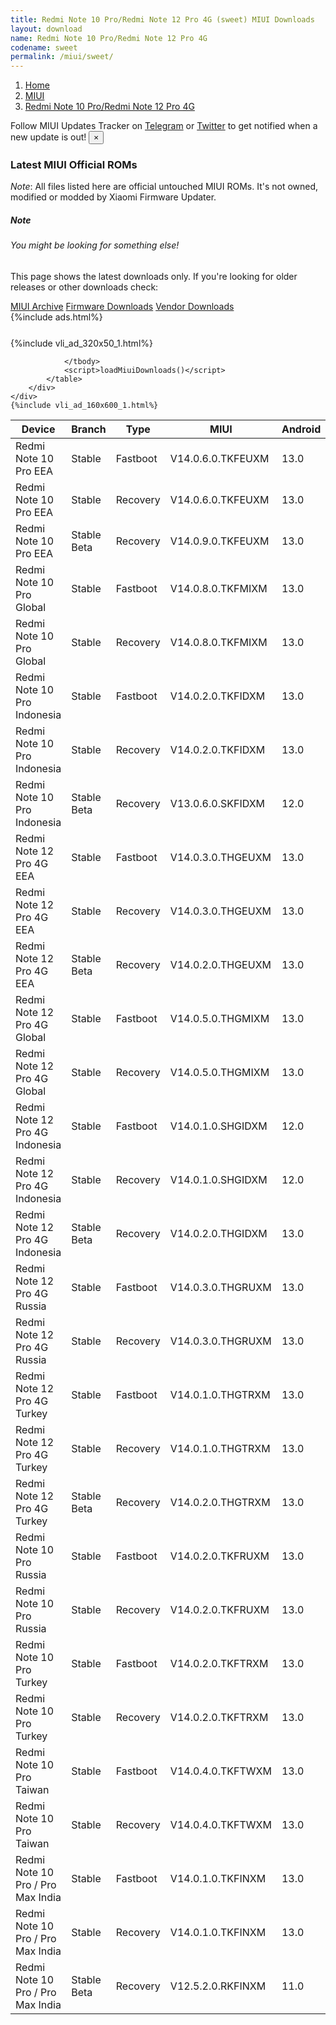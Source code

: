 ```yaml
---
title: Redmi Note 10 Pro/Redmi Note 12 Pro 4G (sweet) MIUI Downloads
layout: download
name: Redmi Note 10 Pro/Redmi Note 12 Pro 4G
codename: sweet
permalink: /miui/sweet/
---
```

<nav aria-label="breadcrumb">
    <ol class="breadcrumb">
        <li class="breadcrumb-item"><a href="/">Home</a></li>
        <li class="breadcrumb-item"><a href="/miui/">MIUI</a></li>
        <li class="breadcrumb-item active" aria-current="page"><a href="/miui/sweet/">Redmi Note 10 Pro/Redmi Note 12 Pro 4G</a></li>
    </ol>
</nav>
<div class="alert alert-primary alert-dismissible fade show" role="alert">
    Follow MIUI Updates Tracker on <a href="https://t.me/MIUIUpdatesTracker" class="alert-link">Telegram</a>
     or <a href="https://twitter.com/MiFwUpdater" class="alert-link">Twitter</a> to get notified when a new update is out!
    <button type="button" class="close" data-dismiss="alert" aria-label="Close">
        <span aria-hidden="true">&times;</span>
    </button>
</div>

### Latest MIUI Official ROMs
*Note*: All files listed here are official untouched MIUI ROMs. It's not owned, modified or modded by Xiaomi Firmware Updater.
<div class="card">
  <div class="card-body">
    <h5 class="card-title">Note</h5>
    <h6 class="card-subtitle mb-2 text-muted">You might be looking for something else!</h6>
    <p class="card-text">This page shows the latest downloads only.
     If you're looking for older releases or other downloads check:</p>
    <a href="/archive/miui/sweet/" class="card-link">MIUI Archive</a>
    <a href="/firmware/sweet/" class="card-link">Firmware Downloads</a>
    <a href="/vendor/sweet/" class="card-link">Vendor Downloads</a>
  </div>
</div>
{%include ads.html%}
<div class="row justify-content-center">
    <div class="col-10">
        <div class="table-responsive-md" style="margin-top: 25px;">
            {%include vli_ad_320x50_1.html%}
            <table id="miui" class="display dt-responsive nowrap compact table table-striped table-hover table-sm">
                <thead class="thead-dark">
                    <tr>
                        <th data-ref="device">Device</th>
                        <th data-ref="branch">Branch</th>
                        <th data-ref="type">Type</th>
                        <th data-ref="miui">MIUI</th>
                        <th data-ref="android">Android</th>
                        <th data-ref="size">Size</th>
                        <th data-ref="size">Date</th>
                        <th data-ref="link">Link</th>
                    </tr>
                </thead>
                <tbody>
                <tr><td>Redmi Note 10 Pro EEA</td><td>Stable</td><td>Fastboot</td><td>V14.0.6.0.TKFEUXM</td><td>13.0</td><td>6.4 GB</td><td>2023-08-22</td><td><a href="/miui/sweet/stable/V14.0.6.0.TKFEUXM/">Download</a></td></tr>
<tr><td>Redmi Note 10 Pro EEA</td><td>Stable</td><td>Recovery</td><td>V14.0.6.0.TKFEUXM</td><td>13.0</td><td>4.0 GB</td><td>2023-10-14</td><td><a href="/miui/sweet/stable/V14.0.6.0.TKFEUXM/">Download</a></td></tr>
<tr><td>Redmi Note 10 Pro EEA</td><td>Stable Beta</td><td>Recovery</td><td>V14.0.9.0.TKFEUXM</td><td>13.0</td><td>4.0 GB</td><td>2023-12-11</td><td><a href="/miui/sweet/stable beta/V14.0.9.0.TKFEUXM/">Download</a></td></tr>
<tr><td>Redmi Note 10 Pro Global</td><td>Stable</td><td>Fastboot</td><td>V14.0.8.0.TKFMIXM</td><td>13.0</td><td>7.1 GB</td><td>2023-10-16</td><td><a href="/miui/sweet/stable/V14.0.8.0.TKFMIXM/">Download</a></td></tr>
<tr><td>Redmi Note 10 Pro Global</td><td>Stable</td><td>Recovery</td><td>V14.0.8.0.TKFMIXM</td><td>13.0</td><td>4.1 GB</td><td>2023-11-01</td><td><a href="/miui/sweet/stable/V14.0.8.0.TKFMIXM/">Download</a></td></tr>
<tr><td>Redmi Note 10 Pro Indonesia</td><td>Stable</td><td>Fastboot</td><td>V14.0.2.0.TKFIDXM</td><td>13.0</td><td>6.2 GB</td><td>2023-03-21</td><td><a href="/miui/sweet/stable/V14.0.2.0.TKFIDXM/">Download</a></td></tr>
<tr><td>Redmi Note 10 Pro Indonesia</td><td>Stable</td><td>Recovery</td><td>V14.0.2.0.TKFIDXM</td><td>13.0</td><td>4.0 GB</td><td>2023-03-30</td><td><a href="/miui/sweet/stable/V14.0.2.0.TKFIDXM/">Download</a></td></tr>
<tr><td>Redmi Note 10 Pro Indonesia</td><td>Stable Beta</td><td>Recovery</td><td>V13.0.6.0.SKFIDXM</td><td>12.0</td><td>3.3 GB</td><td>2022-08-01</td><td><a href="/miui/sweet/stable beta/V13.0.6.0.SKFIDXM/">Download</a></td></tr>
<tr><td>Redmi Note 12 Pro 4G EEA</td><td>Stable</td><td>Fastboot</td><td>V14.0.3.0.THGEUXM</td><td>13.0</td><td>6.6 GB</td><td>2023-11-14</td><td><a href="/miui/sweet/stable/V14.0.3.0.THGEUXM/">Download</a></td></tr>
<tr><td>Redmi Note 12 Pro 4G EEA</td><td>Stable</td><td>Recovery</td><td>V14.0.3.0.THGEUXM</td><td>13.0</td><td>4.2 GB</td><td>2023-11-28</td><td><a href="/miui/sweet/stable/V14.0.3.0.THGEUXM/">Download</a></td></tr>
<tr><td>Redmi Note 12 Pro 4G EEA</td><td>Stable Beta</td><td>Recovery</td><td>V14.0.2.0.THGEUXM</td><td>13.0</td><td>4.2 GB</td><td>2023-10-19</td><td><a href="/miui/sweet/stable beta/V14.0.2.0.THGEUXM/">Download</a></td></tr>
<tr><td>Redmi Note 12 Pro 4G Global</td><td>Stable</td><td>Fastboot</td><td>V14.0.5.0.THGMIXM</td><td>13.0</td><td>7.2 GB</td><td>2023-11-14</td><td><a href="/miui/sweet/stable/V14.0.5.0.THGMIXM/">Download</a></td></tr>
<tr><td>Redmi Note 12 Pro 4G Global</td><td>Stable</td><td>Recovery</td><td>V14.0.5.0.THGMIXM</td><td>13.0</td><td>4.1 GB</td><td>2023-11-24</td><td><a href="/miui/sweet/stable/V14.0.5.0.THGMIXM/">Download</a></td></tr>
<tr><td>Redmi Note 12 Pro 4G Indonesia</td><td>Stable</td><td>Fastboot</td><td>V14.0.1.0.SHGIDXM</td><td>12.0</td><td>6.1 GB</td><td>2023-06-29</td><td><a href="/miui/sweet/stable/V14.0.1.0.SHGIDXM/">Download</a></td></tr>
<tr><td>Redmi Note 12 Pro 4G Indonesia</td><td>Stable</td><td>Recovery</td><td>V14.0.1.0.SHGIDXM</td><td>12.0</td><td>3.9 GB</td><td>2023-07-05</td><td><a href="/miui/sweet/stable/V14.0.1.0.SHGIDXM/">Download</a></td></tr>
<tr><td>Redmi Note 12 Pro 4G Indonesia</td><td>Stable Beta</td><td>Recovery</td><td>V14.0.2.0.THGIDXM</td><td>13.0</td><td>4.2 GB</td><td>2023-12-11</td><td><a href="/miui/sweet/stable beta/V14.0.2.0.THGIDXM/">Download</a></td></tr>
<tr><td>Redmi Note 12 Pro 4G Russia</td><td>Stable</td><td>Fastboot</td><td>V14.0.3.0.THGRUXM</td><td>13.0</td><td>6.6 GB</td><td>2023-11-14</td><td><a href="/miui/sweet/stable/V14.0.3.0.THGRUXM/">Download</a></td></tr>
<tr><td>Redmi Note 12 Pro 4G Russia</td><td>Stable</td><td>Recovery</td><td>V14.0.3.0.THGRUXM</td><td>13.0</td><td>4.2 GB</td><td>2023-11-24</td><td><a href="/miui/sweet/stable/V14.0.3.0.THGRUXM/">Download</a></td></tr>
<tr><td>Redmi Note 12 Pro 4G Turkey</td><td>Stable</td><td>Fastboot</td><td>V14.0.1.0.THGTRXM</td><td>13.0</td><td>6.1 GB</td><td>2023-08-31</td><td><a href="/miui/sweet/stable/V14.0.1.0.THGTRXM/">Download</a></td></tr>
<tr><td>Redmi Note 12 Pro 4G Turkey</td><td>Stable</td><td>Recovery</td><td>V14.0.1.0.THGTRXM</td><td>13.0</td><td>4.1 GB</td><td>2023-09-08</td><td><a href="/miui/sweet/stable/V14.0.1.0.THGTRXM/">Download</a></td></tr>
<tr><td>Redmi Note 12 Pro 4G Turkey</td><td>Stable Beta</td><td>Recovery</td><td>V14.0.2.0.THGTRXM</td><td>13.0</td><td>4.2 GB</td><td>2023-12-22</td><td><a href="/miui/sweet/stable beta/V14.0.2.0.THGTRXM/">Download</a></td></tr>
<tr><td>Redmi Note 10 Pro Russia</td><td>Stable</td><td>Fastboot</td><td>V14.0.2.0.TKFRUXM</td><td>13.0</td><td>6.3 GB</td><td>2023-08-03</td><td><a href="/miui/sweet/stable/V14.0.2.0.TKFRUXM/">Download</a></td></tr>
<tr><td>Redmi Note 10 Pro Russia</td><td>Stable</td><td>Recovery</td><td>V14.0.2.0.TKFRUXM</td><td>13.0</td><td>4.0 GB</td><td>2023-08-16</td><td><a href="/miui/sweet/stable/V14.0.2.0.TKFRUXM/">Download</a></td></tr>
<tr><td>Redmi Note 10 Pro Turkey</td><td>Stable</td><td>Fastboot</td><td>V14.0.2.0.TKFTRXM</td><td>13.0</td><td>5.9 GB</td><td>2023-08-03</td><td><a href="/miui/sweet/stable/V14.0.2.0.TKFTRXM/">Download</a></td></tr>
<tr><td>Redmi Note 10 Pro Turkey</td><td>Stable</td><td>Recovery</td><td>V14.0.2.0.TKFTRXM</td><td>13.0</td><td>4.0 GB</td><td>2023-08-16</td><td><a href="/miui/sweet/stable/V14.0.2.0.TKFTRXM/">Download</a></td></tr>
<tr><td>Redmi Note 10 Pro Taiwan</td><td>Stable</td><td>Fastboot</td><td>V14.0.4.0.TKFTWXM</td><td>13.0</td><td>5.4 GB</td><td>2023-11-16</td><td><a href="/miui/sweet/stable/V14.0.4.0.TKFTWXM/">Download</a></td></tr>
<tr><td>Redmi Note 10 Pro Taiwan</td><td>Stable</td><td>Recovery</td><td>V14.0.4.0.TKFTWXM</td><td>13.0</td><td>3.9 GB</td><td>2023-11-27</td><td><a href="/miui/sweet/stable/V14.0.4.0.TKFTWXM/">Download</a></td></tr>
<tr><td>Redmi Note 10 Pro / Pro Max India</td><td>Stable</td><td>Fastboot</td><td>V14.0.1.0.TKFINXM</td><td>13.0</td><td>4.6 GB</td><td>2023-03-27</td><td><a href="/miui/sweetin/stable/V14.0.1.0.TKFINXM/">Download</a></td></tr>
<tr><td>Redmi Note 10 Pro / Pro Max India</td><td>Stable</td><td>Recovery</td><td>V14.0.1.0.TKFINXM</td><td>13.0</td><td>3.9 GB</td><td>2023-04-07</td><td><a href="/miui/sweetin/stable/V14.0.1.0.TKFINXM/">Download</a></td></tr>
<tr><td>Redmi Note 10 Pro / Pro Max India</td><td>Stable Beta</td><td>Recovery</td><td>V12.5.2.0.RKFINXM</td><td>11.0</td><td>2.9 GB</td><td>2021-05-26</td><td><a href="/miui/sweetin/stable beta/V12.5.2.0.RKFINXM/">Download</a></td></tr>

                </tbody>
                <script>loadMiuiDownloads()</script>
            </table>
        </div>
    </div>
    {%include vli_ad_160x600_1.html%}
</div>

